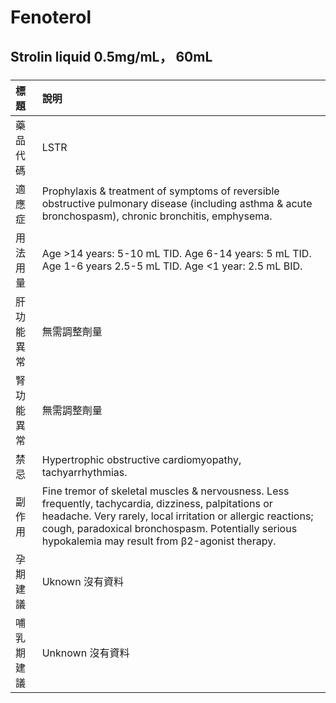 # Fenoterol

## Strolin liquid 0.5mg/mL， 60mL

##### 

| 標題       | 說明                                                                                                                                                                                                                                                                        |
|:-----------|:----------------------------------------------------------------------------------------------------------------------------------------------------------------------------------------------------------------------------------------------------------------------------|
| 藥品代碼   | LSTR                                                                                                                                                                                                                                                                        |
| 適應症     | Prophylaxis & treatment of symptoms of reversible obstructive pulmonary disease (including asthma & acute bronchospasm), chronic bronchitis, emphysema.                                                                                                                     |
| 用法用量   | Age >14 years: 5-10 mL TID. Age 6-14 years: 5 mL TID. Age 1-6 years 2.5-5 mL TID. Age <1 year: 2.5 mL BID.                                                                                                                                                                  |
| 肝功能異常 | 無需調整劑量                                                                                                                                                                                                                                                                |
| 腎功能異常 | 無需調整劑量                                                                                                                                                                                                                                                                |
| 禁忌       | Hypertrophic obstructive cardiomyopathy, tachyarrhythmias.                                                                                                                                                                                                                  |
| 副作用     | Fine tremor of skeletal muscles & nervousness. Less frequently, tachycardia, dizziness, palpitations or headache. Very rarely, local irritation or allergic reactions; cough, paradoxical bronchospasm. Potentially serious hypokalemia may result from β2-agonist therapy. |
| 孕期建議   | Uknown 沒有資料                                                                                                                                                                                                                                                             |
| 哺乳期建議 | Unknown 沒有資料                                                                                                                                                                                                                                                            |

